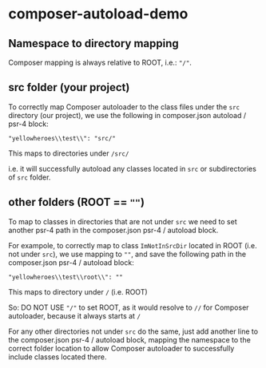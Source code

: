 # composer-autoload-demo

## Namespace to directory mapping
Composer mapping is always relative to ROOT, i.e.: ```"/"```.

## src folder (your project)
To correctly map Composer autoloader to the class files under the ```src``` directory (our project),
we use the following in composer.json autoload / psr-4 block:

```"yellowheroes\\test\\": "src/"```

This maps to directories under ```/src/```

i.e. it will successfully autoload any classes located in ```src``` or subdirectories of ```src``` folder.

## other folders (ROOT == ```""```)
To map to classes in directories that are not under ```src``` we need to set another psr-4 path
in the composer.json psr-4 / autoload block.

For exampole, to correctly map to class ```ImNotInSrcDir``` located in ROOT (i.e. not under ```src```), we use mapping to ```""```,
and save the following path in the composer.json psr-4 / autoload block:

```"yellowheroes\\test\\root\\": ""```

This maps to directory under ```/``` (i.e. ROOT)

So: DO NOT USE ```"/"``` to set ROOT, as it would resolve to ```//``` for Composer autoloader, because it always starts at ```/```

For any other directories not under ```src``` do the same, just add another line to the composer.json psr-4 / autoload block,
mapping the namespace to the correct folder location to allow Composer autoloader to successfully include classes located there.
